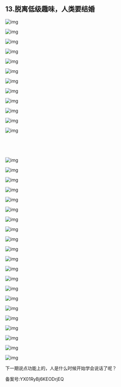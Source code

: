 ## 13.脱离低级趣味，人类要结婚
  



![img](https://pic4.zhimg.com/v2-5666f26f1caa38ba3b9993b254a528d1.webp)

![img](https://pic1.zhimg.com/v2-54695e90b49d2e09330a92ebd927e798.webp)

![img](https://pic3.zhimg.com/v2-91afae36b75b5172406ca23b0c35f55d.webp)

![img](https://pic2.zhimg.com/v2-4fd260802db7b5a14d5672f19409dcf7.webp)

![img](https://pic1.zhimg.com/v2-8deac5151dfff305fd2b124a17e27a89.webp)

![img](https://pic4.zhimg.com/v2-a6174cee6e277e063f493566f8910fc0.webp)

![img](https://pic1.zhimg.com/v2-ae35c744c650b76e189492477ac162e5.webp)

![img](https://pic4.zhimg.com/v2-6bcd01d305db1bbb76843e36911101a8.webp)

![img](https://pic1.zhimg.com/v2-82856236cf6ae8af2e0ad68e564fa56b.webp)

![img](https://pic1.zhimg.com/v2-788e8f63cb3ae563b9fd29351cb0a1ad.webp)

![img](https://pic2.zhimg.com/v2-18a3a57265ead4bddf9b394698b54642.webp)

![img](https://pic3.zhimg.com/v2-3a80a57f90bca196cf6a5a2be8f8045b.webp)

                                                                                                                            


                                     


![img](https://pic1.zhimg.com/v2-760c40ce53fe48797d095ba6010064ef.webp)

![img](https://pic2.zhimg.com/v2-3e129237d9a455e432e2a38fe836409c.webp)

![img](https://pic1.zhimg.com/v2-ebb8d276ffa2e3afa9baafde261c4f69.webp)

![img](https://pic4.zhimg.com/v2-0ff007b50ab5dfe735b69c4057e67b3e.webp)

![img](https://pic2.zhimg.com/v2-419e8b5c1537ad465b21d8f97709098b.webp)

![img](https://pic3.zhimg.com/v2-57ccb0358bed62d579980cc173d097e0.webp)

![img](https://pic4.zhimg.com/v2-cd2ad7106485bcb7be8f11ea71f798af.webp)

![img](https://pic3.zhimg.com/v2-ba8e6917e63282c5799b7fb61b985a6c.webp)

![img](https://pic1.zhimg.com/v2-42f8664bf22871d6853249280fc79ed8.webp)

![img](https://pic4.zhimg.com/v2-1ceda865baa6a5c2cc61a88e648ba867.webp)

![img](https://pic3.zhimg.com/v2-cbd4e5f0d80b283cfd58854b771960c6.webp)

![img](https://pic4.zhimg.com/v2-bec615f117aaffa3ff4e80a6150caaa5.webp)

![img](https://pic3.zhimg.com/v2-a2914d99c2f459b9ff4bf0526bbff709.webp)

![img](https://pic4.zhimg.com/v2-f3f4f41f37ec254e58102a9463d18a8d.webp)

![img](https://pic1.zhimg.com/v2-c30c804a7c35ae77db3ec05a23a4e002.webp)

![img](https://pic3.zhimg.com/v2-96c6f89cfda20c7f951805a2145cec26.webp)

![img](https://pic4.zhimg.com/v2-36c82b62a653594e611742d437825319.webp)

![img](https://pic1.zhimg.com/v2-9fbf7163593ede4519e9f1277f6e085e.webp)

![img](https://pic4.zhimg.com/v2-77c528cb11d31ed5b7b91275f278f165.webp)

![img](https://pic4.zhimg.com/v2-a12aafc07502be55275313cbc6fcafeb.webp)

![img](https://pic2.zhimg.com/v2-b25965edf05e3cb0b839e18d607f8ec1.webp)

下一期说点功能上的，人是什么时候开始学会说话了呢？


备案号:YX01RyBj6KEODrjEQ

